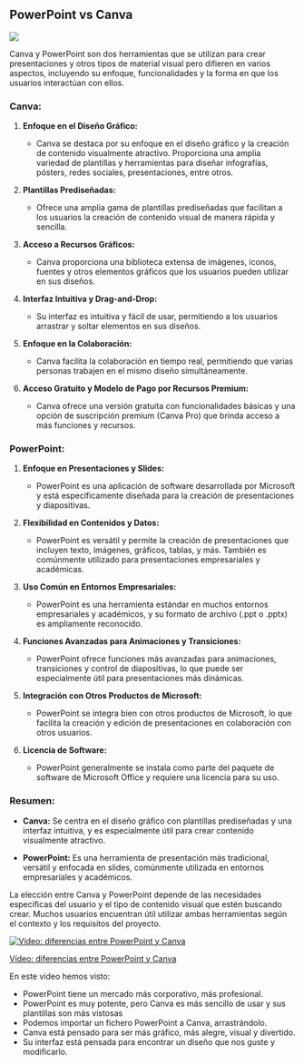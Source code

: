 ## PowerPoint vs Canva

![](https://raw.githubusercontent.com/javacasm/Iniciacion-Herramientas-Digitales-Aula/main/images/canva-powerpoint.jpeg)

Canva y PowerPoint son dos herramientas que se utilizan para crear presentaciones y otros tipos de material visual pero difieren en varios aspectos, incluyendo su enfoque, funcionalidades y la forma en que los usuarios interactúan con ellos.

### Canva:

1. **Enfoque en el Diseño Gráfico:**
   - Canva se destaca por su enfoque en el diseño gráfico y la creación de contenido visualmente atractivo. Proporciona una amplia variedad de plantillas y herramientas para diseñar infografías, pósters, redes sociales, presentaciones, entre otros.

2. **Plantillas Prediseñadas:**
   - Ofrece una amplia gama de plantillas prediseñadas que facilitan a los usuarios la creación de contenido visual de manera rápida y sencilla.

3. **Acceso a Recursos Gráficos:**
   - Canva proporciona una biblioteca extensa de imágenes, iconos, fuentes y otros elementos gráficos que los usuarios pueden utilizar en sus diseños.

4. **Interfaz Intuitiva y Drag-and-Drop:**
   - Su interfaz es intuitiva y fácil de usar, permitiendo a los usuarios arrastrar y soltar elementos en sus diseños.

5. **Enfoque en la Colaboración:**
   - Canva facilita la colaboración en tiempo real, permitiendo que varias personas trabajen en el mismo diseño simultáneamente.

6. **Acceso Gratuito y Modelo de Pago por Recursos Premium:**
   - Canva ofrece una versión gratuita con funcionalidades básicas y una opción de suscripción premium (Canva Pro) que brinda acceso a más funciones y recursos.

### PowerPoint:

1. **Enfoque en Presentaciones y Slides:**
   - PowerPoint es una aplicación de software desarrollada por Microsoft y está específicamente diseñada para la creación de presentaciones y diapositivas.

2. **Flexibilidad en Contenidos y Datos:**
   - PowerPoint es versátil y permite la creación de presentaciones que incluyen texto, imágenes, gráficos, tablas, y más. También es comúnmente utilizado para presentaciones empresariales y académicas.

3. **Uso Común en Entornos Empresariales:**
   - PowerPoint es una herramienta estándar en muchos entornos empresariales y académicos, y su formato de archivo (.ppt o .pptx) es ampliamente reconocido.

4. **Funciones Avanzadas para Animaciones y Transiciones:**
   - PowerPoint ofrece funciones más avanzadas para animaciones, transiciones y control de diapositivas, lo que puede ser especialmente útil para presentaciones más dinámicas.

5. **Integración con Otros Productos de Microsoft:**
   - PowerPoint se integra bien con otros productos de Microsoft, lo que facilita la creación y edición de presentaciones en colaboración con otros usuarios.

6. **Licencia de Software:**
   - PowerPoint generalmente se instala como parte del paquete de software de Microsoft Office y requiere una licencia para su uso.

### Resumen:

- **Canva:** Se centra en el diseño gráfico con plantillas prediseñadas y una interfaz intuitiva, y es especialmente útil para crear contenido visualmente atractivo.
  
- **PowerPoint:** Es una herramienta de presentación más tradicional, versátil y enfocada en slides, comúnmente utilizada en entornos empresariales y académicos.

La elección entre Canva y PowerPoint depende de las necesidades específicas del usuario y el tipo de contenido visual que estén buscando crear. Muchos usuarios encuentran útil utilizar ambas herramientas según el contexto y los requisitos del proyecto.

[![Vídeo: diferencias entre PowerPoint y Canva](https://img.youtube.com/vi/fKgKalEMSdo/0.jpg)](https://youtu.be/fKgKalEMSdo)

[Vídeo: diferencias entre PowerPoint y Canva](https://drive.google.com/file/d/1G_8DE4qkEs7eIZCgRCu-HdadmMJuNH9Z/view?usp=sharing)

En este vídeo hemos visto:

* PowerPoint tiene un mercado más corporativo, más profesional.
* PowerPoint es muy potente, pero Canva es más sencillo de usar y sus plantillas son más vistosas
* Podemos importar un fichero PowerPoint a Canva, arrastrándolo.
* Canva está pensado para ser más gráfico, más alegre, visual y divertido. 
* Su interfaz está pensada para encontrar un diseño que nos guste y modificarlo.

